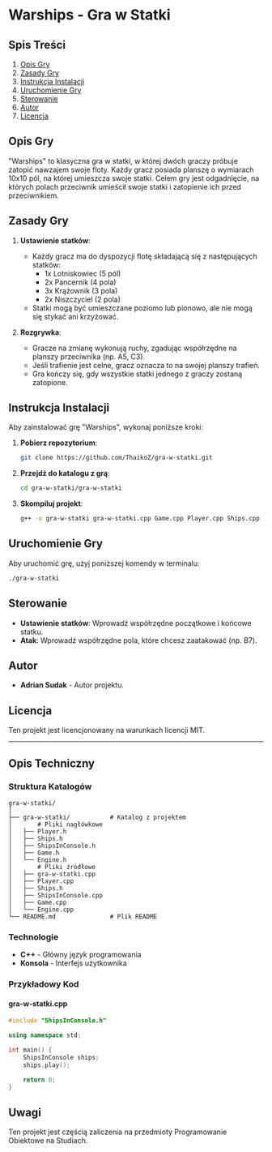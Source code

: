 # Warships - Gra w Statki

## Spis Treści
1. [Opis Gry](#opis-gry)
2. [Zasady Gry](#zasady-gry)
3. [Instrukcja Instalacji](#instrukcja-instalacji)
4. [Uruchomienie Gry](#uruchomienie-gry)
5. [Sterowanie](#sterowanie)
6. [Autor](#autor)
7. [Licencja](#licencja)

## Opis Gry

"Warships" to klasyczna gra w statki, w której dwóch graczy próbuje zatopić nawzajem swoje floty. Każdy gracz posiada planszę o wymiarach 10x10 pól, na której umieszcza swoje statki. Celem gry jest odgadnięcie, na których polach przeciwnik umieścił swoje statki i zatopienie ich przed przeciwnikiem.

## Zasady Gry

1. **Ustawienie statków**:
    - Każdy gracz ma do dyspozycji flotę składającą się z następujących statków:
        - 1x Lotniskowiec (5 pól)
        - 2x Pancernik (4 pola)
        - 3x Krążownik (3 pola)
        - 2x Niszczyciel (2 pola)
    - Statki mogą być umieszczane poziomo lub pionowo, ale nie mogą się stykać ani krzyżować.

2. **Rozgrywka**:
    - Gracze na zmianę wykonują ruchy, zgadując współrzędne na planszy przeciwnika (np. A5, C3).
    - Jeśli trafienie jest celne, gracz oznacza to na swojej planszy trafień.
    - Gra kończy się, gdy wszystkie statki jednego z graczy zostaną zatopione.

## Instrukcja Instalacji

Aby zainstalować grę "Warships", wykonaj poniższe kroki:

1. **Pobierz repozytorium**:
    ```bash
    git clone https://github.com/ThaikoZ/gra-w-statki.git
    ```
2. **Przejdź do katalogu z grą**:
    ```bash
    cd gra-w-statki/gra-w-statki
    ```
3. **Skompiluj projekt**:
    ```bash
    g++ -o gra-w-statki gra-w-statki.cpp Game.cpp Player.cpp Ships.cpp ShipsInConsole.cpp Engine.cpp
    ```

## Uruchomienie Gry

Aby uruchomić grę, użyj poniższej komendy w terminalu:

```bash
./gra-w-statki
```

## Sterowanie

- **Ustawienie statków**: Wprowadź współrzędne początkowe i końcowe statku.
- **Atak**: Wprowadź współrzędne pola, które chcesz zaatakować (np. B7).

## Autor

- **Adrian Sudak** - Autor projektu.

## Licencja

Ten projekt jest licencjonowany na warunkach licencji MIT.

---

## Opis Techniczny

### Struktura Katalogów

```
gra-w-statki/
│
├── gra-w-statki/           # Katalog z projektem
│       # Pliki nagłówkowe
│   ├── Player.h
│   ├── Ships.h
│   ├── ShipsInConsole.h
│   ├── Game.h
│   └── Engine.h
│       # Pliki źródłowe
│   ├── gra-w-statki.cpp
│   ├── Player.cpp
│   ├── Ships.h
│   ├── ShipsInConsole.cpp
│   ├── Game.cpp
│   └── Engine.cpp
└── README.md               # Plik README
```

### Technologie

- **C++** - Główny język programowania
- **Konsola** - Interfejs użytkownika

### Przykładowy Kod

#### gra-w-statki.cpp
```cpp
#include "ShipsInConsole.h"

using namespace std;

int main() {
    ShipsInConsole ships;
    ships.play();

    return 0;
}
```

## Uwagi

Ten projekt jest częścią zaliczenia na przedmioty Programowanie Obiektowe na Studiach.

